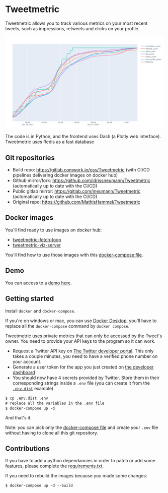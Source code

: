 # Tweetmetric

Tweetmetric allows you to track various metrics on your most recent tweets, such as impressions, retweets and clicks on your profile.

![example image](./img/dashboard.png)

The code is in Python, and the frontend uses Dash (a Plotly web interface). Tweetmetric uses Redis as a fast database

## Git repositories

* Build repo: https://gitlab.comwork.io/oss/Tweetmetric (with CI/CD pipelines delivering docker images on docker hub)
* Github mirror/fork: https://github.com/idrissneumann/Tweetmetric (automatically up to date with the CI/CD)
* Public gitlab mirror: https://gitlab.com/ineumann/Tweetmetric (automatically up to date with the CI/CD)
* Original repo: https://github.com/MathisHammel/Tweetmetric

## Docker images

You'll find ready to use images on docker hub:

* [tweetmetric-fetch-loop](https://hub.docker.com/repository/docker/comworkio/tweetmetric-fetch-loop)
* [tweetmetric-viz-server](https://hub.docker.com/repository/docker/comworkio/tweetmetric-viz-server)

You'll find how to use those images with this [docker-compose file](./docker-compose.yml).

## Demo

You can access to a [demo here](https://tweetmetric.comwork.io).
## Getting started

Install `docker` and `docker-compose`.

If you're on windows or mac, you can use [Docker Desktop](https://www.docker.com/products/docker-desktop), you'll have to replace all the `docker-compose` command by `docker compose`.

Tweetmetric uses private metrics that can only be accessed by the Tweet's owner. You need to provide your API keys to the program so it can work.
- Request a Twitter API key on [The Twitter developer portal](https://developer.twitter.com/en/docs/twitter-api/getting-started/getting-access-to-the-twitter-api). This only takes a couple minutes, you need to have a verified phone number on your account.
- Generate a user token for the app you just created on [the developer dashboard](https://developer.twitter.com/en/portal/dashboard)
- You should now have 4 secrets provided by Twitter. Store them in their corresponding strings inside a `.env` file (you can create it from the [`.env.dist`](./.env.dist) example)

```shell
$ cp .env.dist .env
# replace all the variables in the .env file
$ docker-compose up -d
```

And that's it.

Note: you can pick only the [docker-compose file](./docker-compose.yml) and create your `.env` file without having to clone all this git repository.

## Contributions

If you have to add a python dependancies in order to patch or add some features, please complete the [requirements.txt](./src/requirements.txt).

If you need to rebuild the images because you made some changes:

```shell
$ docker-compose up -d --build
```
